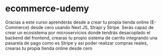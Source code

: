 # ecommerce-udemy
Gracias a este curso aprenderás desde a crear tu propia tienda online (E-Commerce) desde cero usando Next JS, Strapi y Stripe.  Serás capaz de crear un ecosistema por microservicios donde tendrás desacoplado el backend del frontend, crearas tu propio sistema de carrito integrando una pasarela de pago como es Stripe y así poder realizar compras reales, crearas tu propia tienda online desde cero
